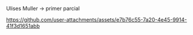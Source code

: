 Ulises Muller -> primer parcial

https://github.com/user-attachments/assets/e7b76c55-7a20-4e45-9914-41f3d1651abb

